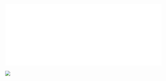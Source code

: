 <div align="center">
	<br>
	<a href="https://github.com/NilsBaumgartner1994">
		<img height="200" src="https://github.com/NilsBaumgartner1994/NilsBaumgartner/raw/main/banner.svg?sanitized=true&v=5">
	</a>
</div>

![](https://github-readme-streak-stats.herokuapp.com/?user=NilsBaumgartner1994&hide_border=true&include_all_commits=true&count_private=true&theme=transparent&stroke=EBEBEB83)<br/>
